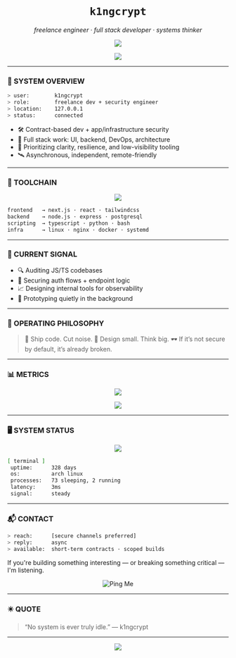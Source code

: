 <h1 align="center"><code>k1ngcrypt</code></h1>
<p align="center"><em>freelance engineer · full stack developer · systems thinker</em></p>

<p align="center">
  <img src="https://capsule-render.vercel.app/api?type=rect&color=0a0a0a&height=2" />
</p>

<p align="center">
  <img src="https://readme-typing-svg.demolab.com?font=Fira+Code&size=20&pause=1000&color=B062FF&center=true&vCenter=true&width=450&lines=shipping+quietly...;monitoring+networks...;writing+defensive+code...;breaking+things+on+purpose." />
</p>

---

### 🧬 SYSTEM OVERVIEW

```bash
> user:        k1ngcrypt
> role:        freelance dev + security engineer
> location:    127.0.0.1
> status:      connected
````

* 🛠 Contract-based dev + app/infrastructure security
* 🧩 Full stack work: UI, backend, DevOps, architecture
* 🧠 Prioritizing clarity, resilience, and low-visibility tooling
* 🛰 Asynchronous, independent, remote-friendly

---

### 🧰 TOOLCHAIN

<p align="center">
  <img src="https://skillicons.dev/icons?i=ts,react,nextjs,nodejs,python,bash,postgres,linux,tailwind,vite,git&theme=dark" />
</p>

```txt
frontend   → next.js · react · tailwindcss  
backend    → node.js · express · postgresql  
scripting  → typescript · python · bash  
infra      → linux · nginx · docker · systemd
```

---

### 📡 CURRENT SIGNAL

* 🔍 Auditing JS/TS codebases
* 🔐 Securing auth flows + endpoint logic
* 📈 Designing internal tools for observability
* 🧭 Prototyping quietly in the background

---

### 🧭 OPERATING PHILOSOPHY

> 🧱 Ship code. Cut noise.
> 🧩 Design small. Think big.
> 🕶️ If it’s not secure by default, it’s already broken.

---

### 📊 METRICS

<p align="center">
  <img src="https://github-readme-stats.vercel.app/api?username=k1ngcrypt&show_icons=true&hide_title=true&hide_rank=true&hide_border=true&bg_color=000000&title_color=B062FF&text_color=cccccc&icon_color=B062FF" />
</p>

<p align="center">
  <img src="https://github-readme-streak-stats.herokuapp.com?user=k1ngcrypt&hide_border=true&background=000000&ring=B062FF&fire=B062FF&currStreakLabel=cccccc&sideLabels=888888&dates=555555&currStreakNum=cccccc" />
</p>

---

### 🖥️ SYSTEM STATUS

<p align="center">
  <img src="https://github-readme-activity-graph.vercel.app/graph?username=k1ngcrypt&bg_color=000000&color=B062FF&line=B062FF&point=B062FF&area=true&hide_border=true" />
</p>

```bash
[ terminal ]
 uptime:      328 days
 os:          arch linux
 processes:   73 sleeping, 2 running
 latency:     3ms
 signal:      steady
```

---

### 📬 CONTACT

```bash
> reach:      [secure channels preferred]
> reply:      async
> available:  short-term contracts · scoped builds
```

If you're building something interesting — or breaking something critical — I'm listening.

<p align="center">
  <a href="mailto:github@k1ngcrypt.com" style="text-decoration:none">
    <img src="https://img.shields.io/badge/📧%20Ping%20Me-purple?style=for-the-badge&logo=gmail&logoColor=white" alt="Ping Me" />
  </a>
</p>

---

### ✴️ QUOTE

> “No system is ever truly idle.”
> — k1ngcrypt

---

<p align="center">
  <img src="https://capsule-render.vercel.app/api?type=wave&color=000000&height=100&section=footer" />
</p>
